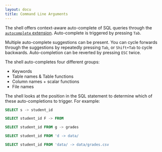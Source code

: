 ```yaml
---
layout: docu
title: Command Line Arguments
---
```


The shell offers context-aware auto-complete of SQL queries through the [`autocomplete` extension](../../extensions/autocomplete). Auto-complete is triggered by pressing `Tab`.

Multiple auto-complete suggestions can be present. You can cycle forwards through the suggestions by repeatedly pressing `Tab`, or `Shift+Tab` to cycle backwards. Auto-completion can be reverted by pressing `ESC` twice.

The shell auto-completes four different groups:

* Keywords
* Table names & Table functions
* Column names + scalar functions
* File names

The shell looks at the position in the SQL statement to determine which of these auto-completions to trigger. For example:

```sql
SELECT s -> student_id
```
```sql
SELECT student_id F -> FROM
```
```sql
SELECT student_id FROM g -> grades
```
```sql
SELECT student_id FROM 'd -> data/
```
```sql
SELECT student_id FROM 'data/ -> data/grades.csv
```
